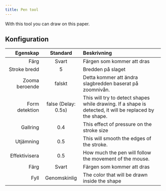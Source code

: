 ```yaml
---
title: Pen tool
---
```


With this tool you can draw on this paper.

## Konfiguration

|       Egenskap |                                Standard                                | Beskrivning                                                                                                                             |
| -------------: | :--------------------------------------------------------------------: | :-------------------------------------------------------------------------------------------------------------------------------------- |
|           Färg |                                  Svart                                 | Färgen som kommer att dras                                                                                                              |
|   Stroke bredd |                                    5                                   | Bredden på slaget                                                                                                                       |
| Zooma beroende |                                 falskt                                 | Detta kommer att ändra slagbredden baserat på zoomnivån.                                                                |
| Form detektion | false (Delay: 0.5s) | This will try to detect shapes while drawing. If a shape is detected, it will be replaced by the shape. |
|       Gallring |                           0.4                          | This effect of pressure on the stroke size                                                                                              |
|      Utjämning |                           0.5                          | This will smooth the edges of the stroke.                                                                               |
|  Effektivisera |                           0.5                          | How much the pen will follow the movement of the mouse.                                                                 |
|           Färg |                                  Svart                                 | Färgen som kommer att dras                                                                                                              |
|           Fyll |                              Genomskinlig                              | The color that will be drawn inside the shape                                                                                           |
